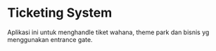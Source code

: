 # Ticketing System
Aplikasi ini untuk menghandle tiket wahana, theme park dan bisnis yg menggunakan entrance gate.

